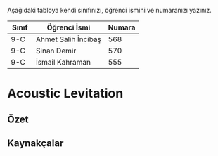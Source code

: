 

Aşağıdaki tabloya kendi sınıfınızı, öğrenci ismini ve numaranızı yazınız. 

Sınıf | Öğrenci İsmi  | Numara
-------|----------------|--------
9-C  | Ahmet Salih İncibaş | 568
9-C  | Sinan Demir |         570
9-C  | İsmail Kahraman |     555

#       Acoustic Levitation
## Özet


## Kaynakçalar  
